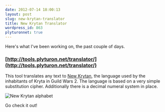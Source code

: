 ```yaml
---
date: 2012-07-14 18:00:13
layout: post
slug: new-krytan-translator
title: New Krytan Translator
wordpress_id: 863
plyturonnet: true
---
```


Here's what I've been working on, the past couple of days.



### [http://tools.plyturon.net/translator/](http://tools.plyturon.net/translator/)


  


This tool translates any text to [New Krytan](http://wiki.guildwars2.com/wiki/New_Krytan), the language used by the inhabitants of Kryta in Guild Wars 2. 
The language is based on a very simple substitution cipher. Additionally there is a decimal numeral system in place.

![New Krytan alphabet](http://i.imgur.com/kjmgE.png)

Go check it out!
